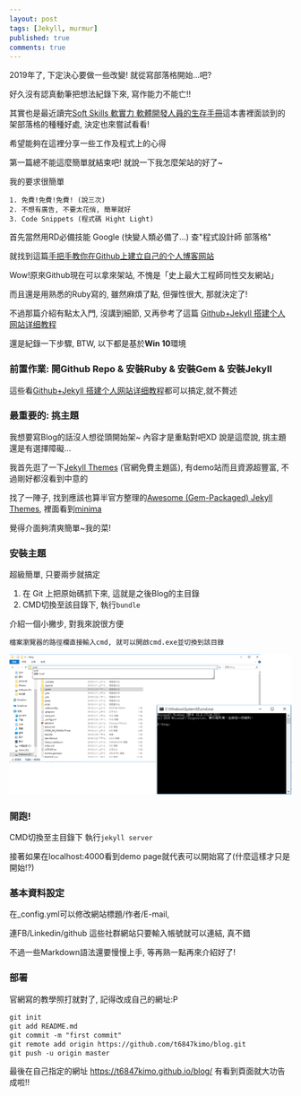 ```yaml
---
layout: post
tags: [Jekyll, murmur]
published: true
comments: true
---
```

2019年了, 下定決心要做一些改變! 就從寫部落格開始...吧?

好久沒有認真動筆把想法紀錄下來, 寫作能力不能亡!!

其實也是最近讀完[Soft Skills 軟實力 軟體開發人員的生存手冊]這本書裡面談到的架部落格的種種好處, 決定也來嘗試看看!

希望能夠在這裡分享一些工作及程式上的心得

第一篇總不能這麼簡單就結束吧! 就說一下我怎麼架站的好了~

我的要求很簡單

    1. 免費!免費!免費! (說三次)
    2. 不想有廣告, 不要太花俏, 簡單就好
    3. Code Snippets (程式碼 Hight Light)


首先當然用RD必備技能 Google (快變人類必備了...) 查"程式設計師 部落格" 

就找到這篇[手把手教你在Github上建立自己的个人博客网站]

Wow!原來Github現在可以拿來架站, 不愧是「史上最大工程師同性交友網站」

而且還是用熟悉的Ruby寫的, 雖然麻煩了點, 但彈性很大, 那就決定了!

不過那篇介紹有點太入門, 沒講到細節, 又再參考了這篇 [Github+Jekyll 搭建个人网站详细教程]

還是紀錄一下步驟, BTW, 以下都是基於**Win 10**環境

### 前置作業: 開Github Repo & 安裝Ruby & 安裝Gem & 安裝Jekyll

這些看[Github+Jekyll 搭建个人网站详细教程]都可以搞定,就不贅述

### 最重要的: 挑主題

我想要寫Blog的話沒人想從頭開始架~ 內容才是重點對吧XD 說是這麼說, 挑主題還是有選擇障礙...

我首先逛了一下[Jekyll Themes] (官網免費主題區), 有demo站而且資源超豐富, 不過剛好都沒看到中意的

找了一陣子, 找到應該也算半官方整理的[Awesome (Gem-Packaged) Jekyll Themes], 裡面看到[minima]
 
覺得介面夠清爽簡單~我的菜!

### 安裝主題
超級簡單, 只要兩步就搞定
1. 在 Git 上把原始碼抓下來, 這就是之後Blog的主目錄
2. CMD切換至該目錄下, 執行`bundle`
  
介紹一個小撇步, 對我來說很方便

    檔案瀏覽器的路徑欄直接輸入cmd, 就可以開啟cmd.exe並切換到該目錄

![windows cmd快速切換路徑](https://github.com/t6847kimo/blog/raw/master/assets/img/windows_cmd.png)
  

### 開跑! 
CMD切換至主目錄下 執行`jekyll server`

接著如果在localhost:4000看到demo page就代表可以開始寫了(什麼這樣才只是開始!?)

### 基本資料設定 

在_config.yml可以修改網站標題/作者/E-mail, 

連FB/Linkedin/github 這些社群網站只要輸入帳號就可以連結, 真不錯

不過一些Markdown語法還要慢慢上手, 等再熟一點再來介紹好了!

### 部署
官網寫的教學照打就對了, 記得改成自己的網址:P

````
git init
git add README.md
git commit -m "first commit"
git remote add origin https://github.com/t6847kimo/blog.git
git push -u origin master
````

最後在自己指定的網址 https://t6847kimo.github.io/blog/ 有看到頁面就大功告成啦!!

[手把手教你在Github上建立自己的个人博客网站]: https://blog.csdn.net/u012168038/article/details/77715439
[Github+Jekyll 搭建个人网站详细教程]: https://www.jianshu.com/p/9f71e260925d
[Jekyll Themes]: https://jekyll-themes.com/free/
[Awesome (Gem-Packaged) Jekyll Themes]: https://github.com/planetjekyll/awesome-jekyll-themes
[minima]: https://github.com/jekyll/minima
[Soft Skills 軟實力 軟體開發人員的生存手冊]: https://www.kingstone.com.tw/book/book_page.asp?kmcode=2014713537591&Actid=tornado

